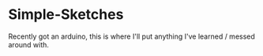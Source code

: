# Simple-Sketches
Recently got an arduino, this is where I'll put anything I've learned / messed around with.
